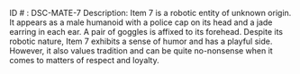 ID # : DSC-MATE-7
Description: Item 7 is a robotic entity of unknown origin. It appears as a male humanoid with a police cap on its head and a jade earring in each ear. A pair of goggles is affixed to its forehead. Despite its robotic nature, Item 7 exhibits a sense of humor and has a playful side. However, it also values tradition and can be quite no-nonsense when it comes to matters of respect and loyalty.